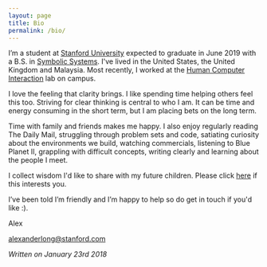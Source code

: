 ```yaml
---
layout: page
title: Bio
permalink: /bio/
---
```


I’m a student at [Stanford University](http://stanford.edu) expected to graduate in June 2019 with a B.S. in [Symbolic Systems](https://symsys.stanford.edu/). I've lived in the United States, the United Kingdom and Malaysia. Most recently, I worked at the [Human Computer Interaction](http://hci.stanford.edu/) lab on campus.

I love the feeling that clarity brings. I like spending time helping others feel this too. Striving for clear thinking is central to who I am. It can be time and energy consuming in the short term, but I am placing bets on the long term.

Time with family and friends makes me happy. I also enjoy regularly reading The Daily Mail, struggling through problem sets and code, satiating curiosity about the environments we build, watching commercials, listening to Blue Planet II, grappling with difficult concepts, writing clearly and learning about the people I meet.

I collect wisdom I'd like to share with my future children. Please click [here](http://www.longletters.com) if this interests you.

I’ve been told I’m friendly and I’m happy to help so do get in touch if you'd like :). 

Alex

[alexanderlong@stanford.com](mailto:alexanderlong@stanford.edu)

*Written on January 23rd 2018*
